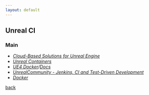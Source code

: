 ```yaml
---
layout: default
---
```


## Unreal CI

### Main

* _[Cloud-Based Solutions for Unreal Engine](https://www.unrealengine.com/en-US/blog/cloud-based-solutions-for-unreal-engine-get-the-white-paper)_
* _[Unreal Containers](https://unrealcontainers.com/)_
* _[UE4 Docker](https://github.com/adamrehn/ue4-docker/)/[Docs](https://docs.adamrehn.com/ue4-docker/read-these-first/introduction-to-ue4-docker)_
* _[UnrealCommunity - Jenkins, CI and Test-Driven Development](https://unrealcommunity.wiki/jenkins-ci-amp-test-driven-development-6912tx0c)_
* _[Docker](https://www.docker.com/)_

[back](../)
